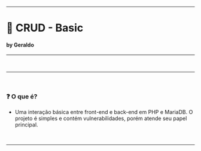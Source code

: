 ___
# :blue_book: CRUD - Basic

#### by Geraldo
___

<br>

___
<br>

###  :question: O que é?

* Uma interação básica entre front-end e back-end em PHP e MariaDB. O projeto é simples e contém vulnerabilidades, porém atende seu papel principal.

<br>

___

